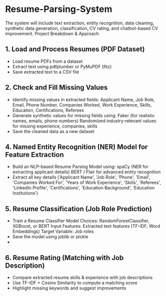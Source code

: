 # Resume-Parsing-System

The system will include text extraction, entity recognition, data cleaning, synthetic data generation, classification, CV rating, and chatbot-based CV improvement.
Project Breakdown & Approach

## 1. Load and Process Resumes (PDF Dataset)
- Load resume PDFs from a dataset
- Extract text using pdfplumber or PyMuPDF (fitz) 
- Save extracted text to a CSV file
  
## 2. Check and Fill Missing Values
- Identify missing values in extracted fields: Applicant Name, Job Role, Email, Phone Number, Companies Worked, Work Experience, Skills, Education, Certifications, Referees 
- Generate synthetic values for missing fields using: Faker (for realistic names, emails, phone numbers) Randomized industry-relevant values for missing experience, companies, skills 
- Save the cleaned data as a new dataset
  
## 4. Named Entity Recognition (NER) Model for Feature Extraction
- Build an NLP-based Resume Parsing Model using: spaCy (NER for extracting applicant details) BERT / Flair for advanced entity recognition 
- Extract all key details ('Applicant Name', 'Job Role', 'Phone', 'Email', 'Companies Worked For',
       'Years of Work Experience', 'Skills', 'Referees', 'LinkedIn Profile',
       'Certifications', 'Education Background', 'Education Institutions')
  
## 5. Resume Classification (Job Role Prediction)
- Train a Resume Classifier Model Choices: RandomForestClassifier, XGBoost, or BERT Input Features: Extracted text features (TF-IDF, Word Embeddings) Target Variable: Job roles
- Save the model using joblib or pickle
- 
## 6. Resume Rating (Matching with Job Description)
- Compare extracted resume skills & experience with job descriptions 
- Use TF-IDF + Cosine Similarity to compute a matching score 
- Highlight missing keywords and suggest improvements

